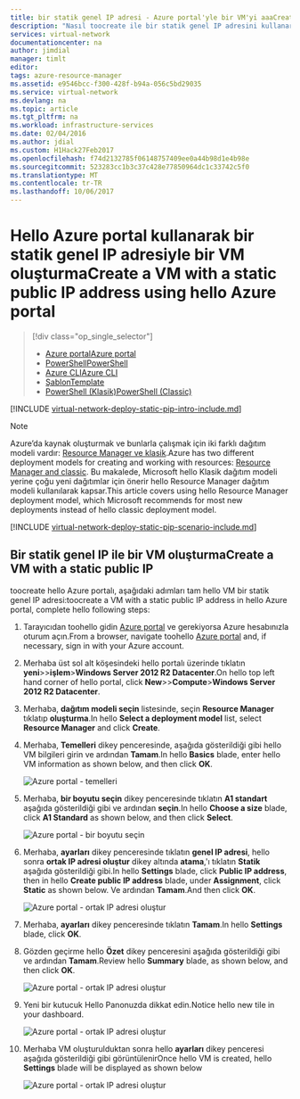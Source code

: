 ```yaml
---
title: bir statik genel IP adresi - Azure portal'yle bir VM'yi aaaCreate | Microsoft Docs
description: "Nasıl toocreate ile bir statik genel IP adresini kullanarak bir VM hello Azure portal hakkında bilgi edinin."
services: virtual-network
documentationcenter: na
author: jimdial
manager: timlt
editor: 
tags: azure-resource-manager
ms.assetid: e9546bcc-f300-428f-b94a-056c5bd29035
ms.service: virtual-network
ms.devlang: na
ms.topic: article
ms.tgt_pltfrm: na
ms.workload: infrastructure-services
ms.date: 02/04/2016
ms.author: jdial
ms.custom: H1Hack27Feb2017
ms.openlocfilehash: f74d2132785f06148757409ee0a44b98d1e4b98e
ms.sourcegitcommit: 523283cc1b3c37c428e77850964dc1c33742c5f0
ms.translationtype: MT
ms.contentlocale: tr-TR
ms.lasthandoff: 10/06/2017
---
```

# <a name="create-a-vm-with-a-static-public-ip-address-using-hello-azure-portal"></a><span data-ttu-id="7de96-103">Hello Azure portal kullanarak bir statik genel IP adresiyle bir VM oluşturma</span><span class="sxs-lookup"><span data-stu-id="7de96-103">Create a VM with a static public IP address using hello Azure portal</span></span>

> [!div class="op_single_selector"]
> * [<span data-ttu-id="7de96-104">Azure portal</span><span class="sxs-lookup"><span data-stu-id="7de96-104">Azure portal</span></span>](virtual-network-deploy-static-pip-arm-portal.md)
> * [<span data-ttu-id="7de96-105">PowerShell</span><span class="sxs-lookup"><span data-stu-id="7de96-105">PowerShell</span></span>](virtual-network-deploy-static-pip-arm-ps.md)
> * [<span data-ttu-id="7de96-106">Azure CLI</span><span class="sxs-lookup"><span data-stu-id="7de96-106">Azure CLI</span></span>](virtual-network-deploy-static-pip-arm-cli.md)
> * [<span data-ttu-id="7de96-107">Şablon</span><span class="sxs-lookup"><span data-stu-id="7de96-107">Template</span></span>](virtual-network-deploy-static-pip-arm-template.md)
> * [<span data-ttu-id="7de96-108">PowerShell (Klasik)</span><span class="sxs-lookup"><span data-stu-id="7de96-108">PowerShell (Classic)</span></span>](virtual-networks-reserved-public-ip.md)

[!INCLUDE [virtual-network-deploy-static-pip-intro-include.md](../../includes/virtual-network-deploy-static-pip-intro-include.md)]

> [!NOTE]
> <span data-ttu-id="7de96-109">Azure’da kaynak oluşturmak ve bunlarla çalışmak için iki farklı dağıtım modeli vardır:  [Resource Manager ve klasik](../resource-manager-deployment-model.md).</span><span class="sxs-lookup"><span data-stu-id="7de96-109">Azure has two different deployment models for creating and working with resources:  [Resource Manager and classic](../resource-manager-deployment-model.md).</span></span> <span data-ttu-id="7de96-110">Bu makalede, Microsoft hello Klasik dağıtım modeli yerine çoğu yeni dağıtımlar için önerir hello Resource Manager dağıtım modeli kullanılarak kapsar.</span><span class="sxs-lookup"><span data-stu-id="7de96-110">This article covers using hello Resource Manager deployment model, which Microsoft recommends for most new deployments instead of hello classic deployment model.</span></span>

[!INCLUDE [virtual-network-deploy-static-pip-scenario-include.md](../../includes/virtual-network-deploy-static-pip-scenario-include.md)]

## <a name="create-a-vm-with-a-static-public-ip"></a><span data-ttu-id="7de96-111">Bir statik genel IP ile bir VM oluşturma</span><span class="sxs-lookup"><span data-stu-id="7de96-111">Create a VM with a static public IP</span></span>

<span data-ttu-id="7de96-112">toocreate hello Azure portalı, aşağıdaki adımları tam hello VM bir statik genel IP adresi:</span><span class="sxs-lookup"><span data-stu-id="7de96-112">toocreate a VM with a static public IP address in hello Azure portal, complete hello following steps:</span></span>

1. <span data-ttu-id="7de96-113">Tarayıcıdan toohello gidin [Azure portal](https://portal.azure.com) ve gerekiyorsa Azure hesabınızla oturum açın.</span><span class="sxs-lookup"><span data-stu-id="7de96-113">From a browser, navigate toohello [Azure portal](https://portal.azure.com) and, if necessary, sign in with your Azure account.</span></span>
2. <span data-ttu-id="7de96-114">Merhaba üst sol alt köşesindeki hello portalı üzerinde tıklatın **yeni**>>**işlem**>**Windows Server 2012 R2 Datacenter**.</span><span class="sxs-lookup"><span data-stu-id="7de96-114">On hello top left hand corner of hello portal, click **New**>>**Compute**>**Windows Server 2012 R2 Datacenter**.</span></span>
3. <span data-ttu-id="7de96-115">Merhaba, **dağıtım modeli seçin** listesinde, seçin **Resource Manager** tıklatıp **oluşturma**.</span><span class="sxs-lookup"><span data-stu-id="7de96-115">In hello **Select a deployment model** list, select **Resource Manager** and click **Create**.</span></span>
4. <span data-ttu-id="7de96-116">Merhaba, **Temelleri** dikey penceresinde, aşağıda gösterildiği gibi hello VM bilgileri girin ve ardından **Tamam**.</span><span class="sxs-lookup"><span data-stu-id="7de96-116">In hello **Basics** blade, enter hello VM information as shown below, and then click **OK**.</span></span>
   
    ![Azure portal - temelleri](./media/virtual-network-deploy-static-pip-arm-portal/figure1.png)
5. <span data-ttu-id="7de96-118">Merhaba, **bir boyutu seçin** dikey penceresinde tıklatın **A1 standart** aşağıda gösterildiği gibi ve ardından **seçin**.</span><span class="sxs-lookup"><span data-stu-id="7de96-118">In hello **Choose a size** blade, click **A1 Standard** as shown below, and then click **Select**.</span></span>
   
    ![Azure portal - bir boyutu seçin](./media/virtual-network-deploy-static-pip-arm-portal/figure2.png)
6. <span data-ttu-id="7de96-120">Merhaba, **ayarları** dikey penceresinde tıklatın **genel IP adresi**, hello sonra **ortak IP adresi oluştur** dikey altında **atama**,'ı tıklatın **Statik** aşağıda gösterildiği gibi.</span><span class="sxs-lookup"><span data-stu-id="7de96-120">In hello **Settings** blade, click **Public IP address**, then in hello **Create public IP address** blade, under **Assignment**, click **Static** as shown below.</span></span> <span data-ttu-id="7de96-121">Ve ardından **Tamam**.</span><span class="sxs-lookup"><span data-stu-id="7de96-121">And then click **OK**.</span></span>
   
    ![Azure portal - ortak IP adresi oluştur](./media/virtual-network-deploy-static-pip-arm-portal/figure3.png)
7. <span data-ttu-id="7de96-123">Merhaba, **ayarları** dikey penceresinde tıklatın **Tamam**.</span><span class="sxs-lookup"><span data-stu-id="7de96-123">In hello **Settings** blade, click **OK**.</span></span>
8. <span data-ttu-id="7de96-124">Gözden geçirme hello **Özet** dikey penceresini aşağıda gösterildiği gibi ve ardından **Tamam**.</span><span class="sxs-lookup"><span data-stu-id="7de96-124">Review hello **Summary** blade, as shown below, and then click **OK**.</span></span>
   
    ![Azure portal - ortak IP adresi oluştur](./media/virtual-network-deploy-static-pip-arm-portal/figure4.png)
9. <span data-ttu-id="7de96-126">Yeni bir kutucuk Hello Panonuzda dikkat edin.</span><span class="sxs-lookup"><span data-stu-id="7de96-126">Notice hello new tile in your dashboard.</span></span>
   
    ![Azure portal - ortak IP adresi oluştur](./media/virtual-network-deploy-static-pip-arm-portal/figure5.png)
10. <span data-ttu-id="7de96-128">Merhaba VM oluşturulduktan sonra hello **ayarları** dikey penceresi aşağıda gösterildiği gibi görüntülenir</span><span class="sxs-lookup"><span data-stu-id="7de96-128">Once hello VM is created, hello **Settings** blade will be displayed as shown below</span></span>
    
    ![Azure portal - ortak IP adresi oluştur](./media/virtual-network-deploy-static-pip-arm-portal/figure6.png)

